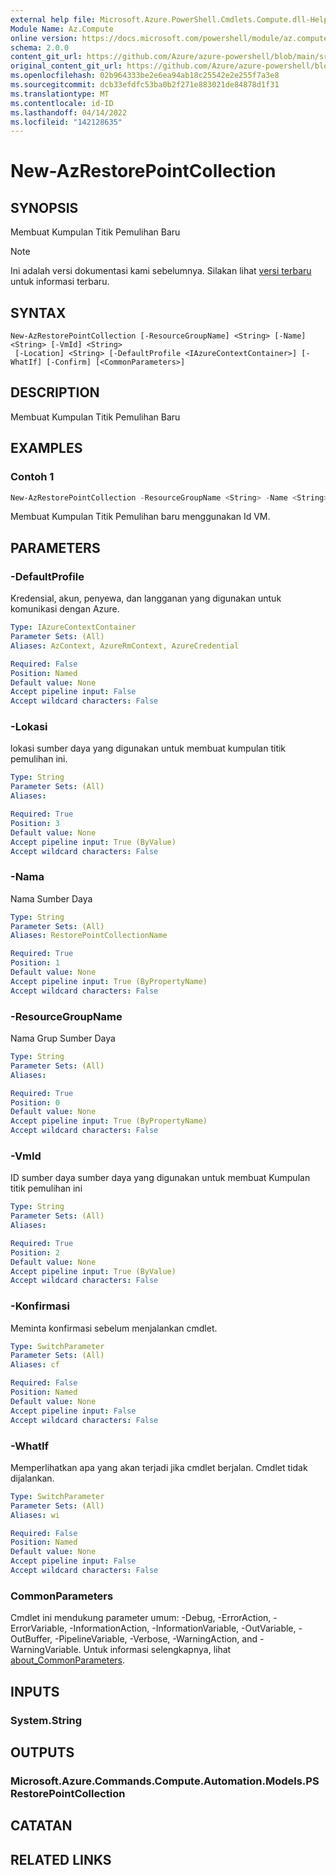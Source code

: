 ```yaml
---
external help file: Microsoft.Azure.PowerShell.Cmdlets.Compute.dll-Help.xml
Module Name: Az.Compute
online version: https://docs.microsoft.com/powershell/module/az.compute/new-azrestorepointcollection
schema: 2.0.0
content_git_url: https://github.com/Azure/azure-powershell/blob/main/src/Compute/Compute/help/New-AzRestorePointCollection.md
original_content_git_url: https://github.com/Azure/azure-powershell/blob/main/src/Compute/Compute/help/New-AzRestorePointCollection.md
ms.openlocfilehash: 02b964333be2e6ea94ab18c25542e2e255f7a3e8
ms.sourcegitcommit: dcb33efdfc53ba0b2f271e883021de84878d1f31
ms.translationtype: MT
ms.contentlocale: id-ID
ms.lasthandoff: 04/14/2022
ms.locfileid: "142128635"
---
```

# New-AzRestorePointCollection

## SYNOPSIS
Membuat Kumpulan Titik Pemulihan Baru

> [!NOTE]
>Ini adalah versi dokumentasi kami sebelumnya. Silakan lihat [versi terbaru](/powershell/module/az.compute/new-azrestorepointcollection) untuk informasi terbaru.

## SYNTAX

```
New-AzRestorePointCollection [-ResourceGroupName] <String> [-Name] <String> [-VmId] <String>
 [-Location] <String> [-DefaultProfile <IAzureContextContainer>] [-WhatIf] [-Confirm] [<CommonParameters>]
```

## DESCRIPTION
Membuat Kumpulan Titik Pemulihan Baru

## EXAMPLES

### Contoh 1
```powershell
New-AzRestorePointCollection -ResourceGroupName <String> -Name <String> -VmId <String>
```

Membuat Kumpulan Titik Pemulihan baru menggunakan Id VM.

## PARAMETERS

### -DefaultProfile
Kredensial, akun, penyewa, dan langganan yang digunakan untuk komunikasi dengan Azure.

```yaml
Type: IAzureContextContainer
Parameter Sets: (All)
Aliases: AzContext, AzureRmContext, AzureCredential

Required: False
Position: Named
Default value: None
Accept pipeline input: False
Accept wildcard characters: False
```

### -Lokasi
lokasi sumber daya yang digunakan untuk membuat kumpulan titik pemulihan ini.

```yaml
Type: String
Parameter Sets: (All)
Aliases:

Required: True
Position: 3
Default value: None
Accept pipeline input: True (ByValue)
Accept wildcard characters: False
```

### -Nama
Nama Sumber Daya

```yaml
Type: String
Parameter Sets: (All)
Aliases: RestorePointCollectionName

Required: True
Position: 1
Default value: None
Accept pipeline input: True (ByPropertyName)
Accept wildcard characters: False
```

### -ResourceGroupName
Nama Grup Sumber Daya

```yaml
Type: String
Parameter Sets: (All)
Aliases:

Required: True
Position: 0
Default value: None
Accept pipeline input: True (ByPropertyName)
Accept wildcard characters: False
```

### -VmId
ID sumber daya sumber daya yang digunakan untuk membuat Kumpulan titik pemulihan ini

```yaml
Type: String
Parameter Sets: (All)
Aliases:

Required: True
Position: 2
Default value: None
Accept pipeline input: True (ByValue)
Accept wildcard characters: False
```

### -Konfirmasi
Meminta konfirmasi sebelum menjalankan cmdlet.

```yaml
Type: SwitchParameter
Parameter Sets: (All)
Aliases: cf

Required: False
Position: Named
Default value: None
Accept pipeline input: False
Accept wildcard characters: False
```

### -WhatIf
Memperlihatkan apa yang akan terjadi jika cmdlet berjalan.
Cmdlet tidak dijalankan.

```yaml
Type: SwitchParameter
Parameter Sets: (All)
Aliases: wi

Required: False
Position: Named
Default value: None
Accept pipeline input: False
Accept wildcard characters: False
```

### CommonParameters
Cmdlet ini mendukung parameter umum: -Debug, -ErrorAction, -ErrorVariable, -InformationAction, -InformationVariable, -OutVariable, -OutBuffer, -PipelineVariable, -Verbose, -WarningAction, and -WarningVariable. Untuk informasi selengkapnya, lihat [about_CommonParameters](http://go.microsoft.com/fwlink/?LinkID=113216).

## INPUTS

### System.String

## OUTPUTS

### Microsoft.Azure.Commands.Compute.Automation.Models.PSRestorePointCollection

## CATATAN

## RELATED LINKS
